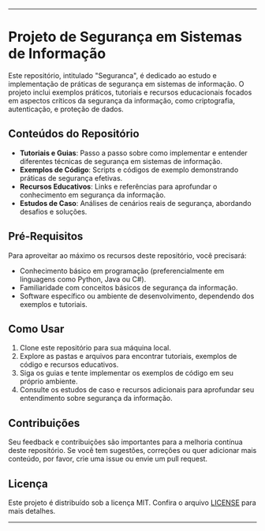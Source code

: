 

---

# Projeto de Segurança em Sistemas de Informação

Este repositório, intitulado "Seguranca", é dedicado ao estudo e implementação de práticas de segurança em sistemas de informação. O projeto inclui exemplos práticos, tutoriais e recursos educacionais focados em aspectos críticos da segurança da informação, como criptografia, autenticação, e proteção de dados.

## Conteúdos do Repositório

- **Tutoriais e Guias**: Passo a passo sobre como implementar e entender diferentes técnicas de segurança em sistemas de informação.
- **Exemplos de Código**: Scripts e códigos de exemplo demonstrando práticas de segurança efetivas.
- **Recursos Educativos**: Links e referências para aprofundar o conhecimento em segurança da informação.
- **Estudos de Caso**: Análises de cenários reais de segurança, abordando desafios e soluções.

## Pré-Requisitos

Para aproveitar ao máximo os recursos deste repositório, você precisará:

- Conhecimento básico em programação (preferencialmente em linguagens como Python, Java ou C#).
- Familiaridade com conceitos básicos de segurança da informação.
- Software específico ou ambiente de desenvolvimento, dependendo dos exemplos e tutoriais.

## Como Usar

1. Clone este repositório para sua máquina local.
2. Explore as pastas e arquivos para encontrar tutoriais, exemplos de código e recursos educativos.
3. Siga os guias e tente implementar os exemplos de código em seu próprio ambiente.
4. Consulte os estudos de caso e recursos adicionais para aprofundar seu entendimento sobre segurança da informação.

## Contribuições

Seu feedback e contribuições são importantes para a melhoria contínua deste repositório. Se você tem sugestões, correções ou quer adicionar mais conteúdo, por favor, crie uma issue ou envie um pull request.

## Licença

Este projeto é distribuído sob a licença MIT. Confira o arquivo [LICENSE](LICENSE) para mais detalhes.

---

